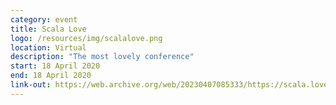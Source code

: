```yaml
---
category: event
title: Scala Love
logo: /resources/img/scalalove.png
location: Virtual
description: "The most lovely conference"
start: 18 April 2020
end: 18 April 2020
link-out: https://web.archive.org/web/20230407085333/https://scala.love/conf/
---
```

